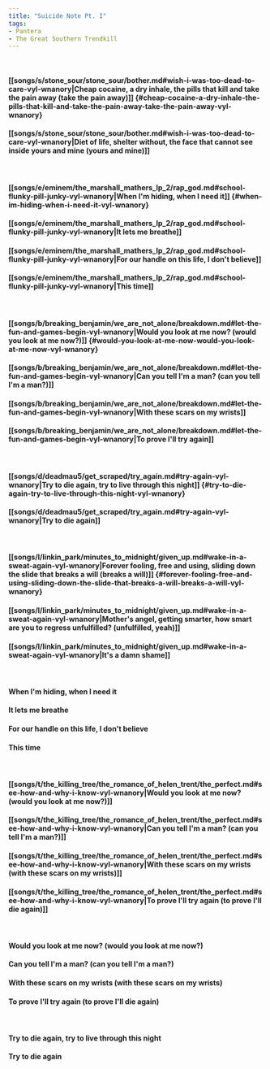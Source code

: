 ```yaml
---
title: "Suicide Note Pt. I"
tags:
- Pantera
- The Great Southern Trendkill
---
```

&nbsp;
#### [[songs/s/stone_sour/stone_sour/bother.md#wish-i-was-too-dead-to-care-vyl-wnanory|Cheap cocaine, a dry inhale, the pills that kill and take the pain away (take the pain away)]] {#cheap-cocaine-a-dry-inhale-the-pills-that-kill-and-take-the-pain-away-take-the-pain-away-vyl-wnanory}
#### [[songs/s/stone_sour/stone_sour/bother.md#wish-i-was-too-dead-to-care-vyl-wnanory|Diet of life, shelter without, the face that cannot see inside yours and mine (yours and mine)]]
&nbsp;
#### [[songs/e/eminem/the_marshall_mathers_lp_2/rap_god.md#school-flunky-pill-junky-vyl-wnanory|When I'm hiding, when I need it]] {#when-im-hiding-when-i-need-it-vyl-wnanory}
#### [[songs/e/eminem/the_marshall_mathers_lp_2/rap_god.md#school-flunky-pill-junky-vyl-wnanory|It lets me breathe]]
#### [[songs/e/eminem/the_marshall_mathers_lp_2/rap_god.md#school-flunky-pill-junky-vyl-wnanory|For our handle on this life, I don't believe]]
#### [[songs/e/eminem/the_marshall_mathers_lp_2/rap_god.md#school-flunky-pill-junky-vyl-wnanory|This time]]
&nbsp;
#### [[songs/b/breaking_benjamin/we_are_not_alone/breakdown.md#let-the-fun-and-games-begin-vyl-wnanory|Would you look at me now? (would you look at me now?)]] {#would-you-look-at-me-now-would-you-look-at-me-now-vyl-wnanory}
#### [[songs/b/breaking_benjamin/we_are_not_alone/breakdown.md#let-the-fun-and-games-begin-vyl-wnanory|Can you tell I'm a man? (can you tell I'm a man?)]]
#### [[songs/b/breaking_benjamin/we_are_not_alone/breakdown.md#let-the-fun-and-games-begin-vyl-wnanory|With these scars on my wrists]]
#### [[songs/b/breaking_benjamin/we_are_not_alone/breakdown.md#let-the-fun-and-games-begin-vyl-wnanory|To prove I'll try again]]
&nbsp;
#### [[songs/d/deadmau5/get_scraped/try_again.md#try-again-vyl-wnanory|Try to die again, try to live through this night]] {#try-to-die-again-try-to-live-through-this-night-vyl-wnanory}
#### [[songs/d/deadmau5/get_scraped/try_again.md#try-again-vyl-wnanory|Try to die again]]
&nbsp;
#### [[songs/l/linkin_park/minutes_to_midnight/given_up.md#wake-in-a-sweat-again-vyl-wnanory|Forever fooling, free and using, sliding down the slide that breaks a will (breaks a will)]] {#forever-fooling-free-and-using-sliding-down-the-slide-that-breaks-a-will-breaks-a-will-vyl-wnanory}
#### [[songs/l/linkin_park/minutes_to_midnight/given_up.md#wake-in-a-sweat-again-vyl-wnanory|Mother's angel, getting smarter, how smart are you to regress unfulfilled? (unfulfilled, yeah)]]
#### [[songs/l/linkin_park/minutes_to_midnight/given_up.md#wake-in-a-sweat-again-vyl-wnanory|It's a damn shame]]
&nbsp;
#### When I'm hiding, when I need it
#### It lets me breathe
#### For our handle on this life, I don't believe
#### This time
&nbsp;
#### [[songs/t/the_killing_tree/the_romance_of_helen_trent/the_perfect.md#see-how-and-why-i-know-vyl-wnanory|Would you look at me now? (would you look at me now?)]]
#### [[songs/t/the_killing_tree/the_romance_of_helen_trent/the_perfect.md#see-how-and-why-i-know-vyl-wnanory|Can you tell I'm a man? (can you tell I'm a man?)]]
#### [[songs/t/the_killing_tree/the_romance_of_helen_trent/the_perfect.md#see-how-and-why-i-know-vyl-wnanory|With these scars on my wrists (with these scars on my wrists)]]
#### [[songs/t/the_killing_tree/the_romance_of_helen_trent/the_perfect.md#see-how-and-why-i-know-vyl-wnanory|To prove I'll try again (to prove I'll die again)]]
&nbsp;
#### Would you look at me now? (would you look at me now?)
#### Can you tell I'm a man? (can you tell I'm a man?)
#### With these scars on my wrists (with these scars on my wrists)
#### To prove I'll try again (to prove I'll die again)
&nbsp;
#### Try to die again, try to live through this night
#### Try to die again
